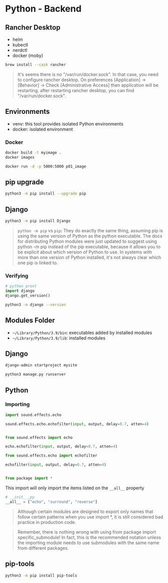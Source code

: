
# Python - Backend

## Rancher Desktop

- helm
- kubectl
- nerdctl
- docker (moby)


```bash
brew install --cask rancher
```

> It's seems there is no "/var/run/docker.sock". In that case, you need to configure rancher desktop. On preferences [Application] -> [Behavior] -> Check [Administrative Access] then application will be restarting. after restarting rancher desktop, you can find "/var/run/docker.sock".

## Environments

- venv: this tool provides isolated Python environments 
- docker: isolated environment

### Docker

```bash
docker build -t myimage .
docker images

docker run -d -p 5000:5000 p01_image
```

## pip upgrade

```bash
python3 -m pip install --upgrade pip
```

## Django

```bash
python3 -m pip install Django
```

> `python -m pip` vs `pip`: They do exactly the same thing, assuming pip is using the same version of Python as the python executable. The docs for distributing Python modules were just updated to suggest using python -m pip instead of the pip executable, because it allows you to be explicit about which version of Python to use. In systems with more than one version of Python installed, it's not always clear which one pip is linked to.

### Verifying

```python
# python pront
import django
django.get_version()
```

```bash
python3 -m django --version
```

## Modules Folder

- `~/Library/Python/3.9/bin`: executables added by installed modules
- `~/Library/Python/3.9/lib`: installed modules


## Django

```bash
django-admin startproject mysite

python3 manage.py runserver
```

## Python

### Importing

```python
import sound.effects.echo

sound.effects.echo.echofilter(input, output, delay=0.7, atten=4)
```

```python

from sound.effects import echo

echo.echofilter(input, output, delay=0.7, atten=4)
```


```python
from sound.effects.echo import echofilter

echofilter(input, output, delay=0.7, atten=4)
```


```python

from package import *
```
This import will only import the items listed on the `__all__` property


```python
# __init__.py
__all__ = ["echo", "surround", "reverse"]
```


> Although certain modules are designed to export only names that follow certain patterns when you use import \*, it is still considered bad practice in production code. 

> Remember, there is nothing wrong with using from package import specific_submodule! In fact, this is the recommended notation unless the importing module needs to use submodules with the same name from different packages.


## pip-tools

```bash
python3 -m pip install pip-tools
```